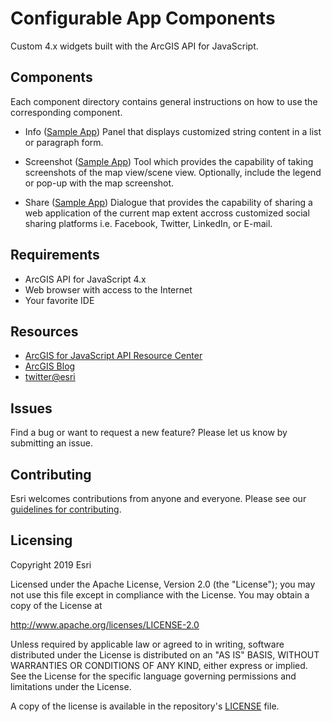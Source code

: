 # Configurable App Components

Custom 4.x widgets built with the ArcGIS API for JavaScript.

## Components

Each component directory contains general instructions on how to use the corresponding component.

- Info ([Sample App](https://jsapi.maps.arcgis.com/apps/InteractiveLegend/index.html?appid=c6be720af9cd4fe5a81c9016e3554fea))
  Panel that displays customized string content in a list or paragraph form.

- Screenshot ([Sample App](https://jsapi.maps.arcgis.com/apps/InteractiveLegend/index.html?appid=c6be720af9cd4fe5a81c9016e3554fea))
  Tool which provides the capability of taking screenshots of the map view/scene view. Optionally, include the legend or pop-up with the map screenshot.

- Share ([Sample App](https://jsapi.maps.arcgis.com/apps/Media/index.html?appid=5fd207b452cb454bac9fff9f889bcd3e))
  Dialogue that provides the capability of sharing a web application of the current map extent accross customized social sharing platforms i.e. Facebook, Twitter, LinkedIn, or E-mail.

## Requirements

- ArcGIS API for JavaScript 4.x
- Web browser with access to the Internet
- Your favorite IDE

## Resources

- [ArcGIS for JavaScript API Resource Center](http://help.arcgis.com/en/webapi/javascript/arcgis/index.html)
- [ArcGIS Blog](http://blogs.esri.com/esri/arcgis/)
- [twitter@esri](http://twitter.com/esri)

## Issues

Find a bug or want to request a new feature? Please let us know by submitting an issue.

## Contributing

Esri welcomes contributions from anyone and everyone. Please see our [guidelines for contributing](https://github.com/esri/contributing).

## Licensing

Copyright 2019 Esri

Licensed under the Apache License, Version 2.0 (the "License");
you may not use this file except in compliance with the License.
You may obtain a copy of the License at

http://www.apache.org/licenses/LICENSE-2.0

Unless required by applicable law or agreed to in writing, software
distributed under the License is distributed on an "AS IS" BASIS,
WITHOUT WARRANTIES OR CONDITIONS OF ANY KIND, either express or implied.
See the License for the specific language governing permissions and
limitations under the License.

A copy of the license is available in the repository's [LICENSE](LICENSE) file.
